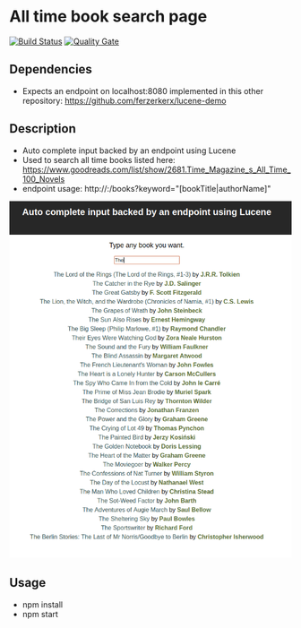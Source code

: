 # All time book search page

[![Build Status](https://travis-ci.org/ferzerkerx/lucene-demo-frontend.svg?branch=master)](https://travis-ci.org/ferzerkerx/lucene-demo-frontend)
[![Quality Gate](https://sonarcloud.io/api/badges/gate?key=lucene-demo-frontend)](https://sonarcloud.io/dashboard/index/lucene-demo-frontend)

## Dependencies
- Expects an endpoint on localhost:8080 implemented in this other repository: https://github.com/ferzerkerx/lucene-demo


## Description
 - Auto complete input backed by an endpoint using Lucene
 - Used to search all time books listed here: https://www.goodreads.com/list/show/2681.Time_Magazine_s_All_Time_100_Novels
 - endpoint usage: http://<server>:<port>/books?keyword="[bookTitle|authorName]"


 ![alt](https://github.com/ferzerkerx/lucene-demo-frontend/raw/master/lucene-demo-frontend.png)
 
 ## Usage
 - npm install
 - npm start